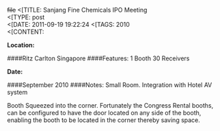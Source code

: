 ~~file~~
<[TITLE: 	Sanjang Fine Chemicals IPO Meeting	
<[TYPE: 	post	
<[DATE: 	2011-09-19 19:22:24	
<[TAGS: 	2010	
<[CONTENT: 	

**Location:**

####Ritz Carlton Singapore
####Features:
1 Booth
30 Receivers

**Date:**

####September 2010
####Notes:
Small Room.
Integration with Hotel AV system







Booth Squeezed into the corner.
Fortunately the Congress Rental booths, can be configured to have the door located on any side of the booth, enabling the booth to be located in the corner thereby saving space.






